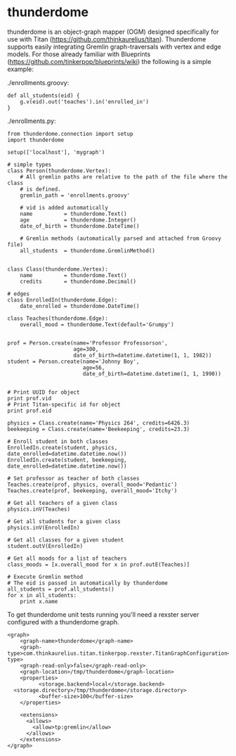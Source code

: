 thunderdome
===========

thunderdome is an object-graph mapper (OGM) designed specifically for use with Titan (https://github.com/thinkaurelius/titan).
Thunderdome supports easily integrating Gremlin graph-traversals with vertex and edge models. For those already familiar with
Blueprints (https://github.com/tinkerpop/blueprints/wiki) the following is a simple example:

./enrollments.groovy:

```
def all_students(eid) {
    g.v(eid).out('teaches').in('enrolled_in')
}
```

./enrollments.py:

```
from thunderdome.connection import setup
import thunderdome

setup(['localhost'], 'mygraph')

# simple types
class Person(thunderdome.Vertex):
    # All gremlin paths are relative to the path of the file where the class
    # is defined.
    gremlin_path = 'enrollments.groovy'
    
    # vid is added automatically
    name          = thunderdome.Text()
    age           = thunderdome.Integer()
    date_of_birth = thunderdome.DateTime()
    
    # Gremlin methods (automatically parsed and attached from Groovy file)
    all_students  = thunderdome.GremlinMethod()


class Class(thunderdome.Vertex):
    name          = thunderdome.Text()
    credits       = thunderdome.Decimal()

# edges
class EnrolledIn(thunderdome.Edge):
    date_enrolled = thunderdome.DateTime()

class Teaches(thunderdome.Edge):
    overall_mood = thunderdome.Text(default='Grumpy')


prof = Person.create(name='Professor Professorson',
                     age=300,
                     date_of_birth=datetime.datetime(1, 1, 1982))
student = Person.create(name='Johnny Boy',
                        age=56,
                        date_of_birth=datetime.datetime(1, 1, 1990))


# Print UUID for object
print prof.vid
# Print Titan-specific id for object
print prof.eid

physics = Class.create(name='Physics 264', credits=6426.3)
beekeeping = Class.create(name='Beekeeping', credits=23.3)

# Enroll student in both classes
EnrolledIn.create(student, physics, date_enrolled=datetime.datetime.now())
EnrolledIn.create(student, beekeeping, date_enrolled=datetime.datetime.now())

# Set professor as teacher of both classes
Teaches.create(prof, physics, overall_mood='Pedantic')
Teaches.create(prof, beekeeping, overall_mood='Itchy')

# Get all teachers of a given class
physics.inV(Teaches)

# Get all students for a given class
physics.inV(EnrolledIn)

# Get all classes for a given student
student.outV(EnrolledIn)

# Get all moods for a list of teachers
class_moods = [x.overall_mood for x in prof.outE(Teaches)]

# Execute Gremlin method
# The eid is passed in automatically by thunderdome
all_students = prof.all_students()
for x in all_students:
    print x.name

```


To get thunderdome unit tests running you'll need a rexster server configured with a thunderdome graph.  

```
<graph>
    <graph-name>thunderdome</graph-name>
    <graph-type>com.thinkaurelius.titan.tinkerpop.rexster.TitanGraphConfiguration</graph-type>
    <graph-read-only>false</graph-read-only>
    <graph-location>/tmp/thunderdome</graph-location>
    <properties>
          <storage.backend>local</storage.backend>
  <storage.directory>/tmp/thunderdome</storage.directory>
          <buffer-size>100</buffer-size>
    </properties>

    <extensions>
      <allows>
        <allow>tp:gremlin</allow>
      </allows>
    </extensions>
</graph>
```
